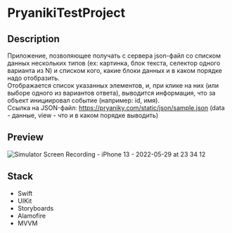 # PryanikiTestProject

## Description

Приложение, позволяющее получать с сервера json-файл cо списком данных нескольких типов (ex: картинка, блок текста, селектор одного варианта из N) и списком кого, какие блоки данных и в каком порядке надо отобразить. <br/>
Отображается список указанных элементов, и, при клике на них (или выборе одного из вариантов ответа), выводится информация, что за объект инициировал событие (например: id, имя).<br/>
Ссылка на JSON-файл: https://pryaniky.com/static/json/sample.json (data - данные, view - что и в каком порядке выводить)

## Preview

![Simulator Screen Recording - iPhone 13 - 2022-05-29 at 23 34 12](https://user-images.githubusercontent.com/72994567/170891106-82fff12e-101d-41ef-8536-62ce69dfe630.gif)

## Stack

- Swift
- UIKit
- Storyboards
- Alamofire
- MVVM
